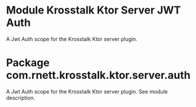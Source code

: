 # Module Krosstalk Ktor Server JWT Auth

A Jwt Auth scope for the Krosstalk Ktor server plugin.

# Package com.rnett.krosstalk.ktor.server.auth

A Jwt Auth scope for the Krosstalk Ktor server plugin. See module description.